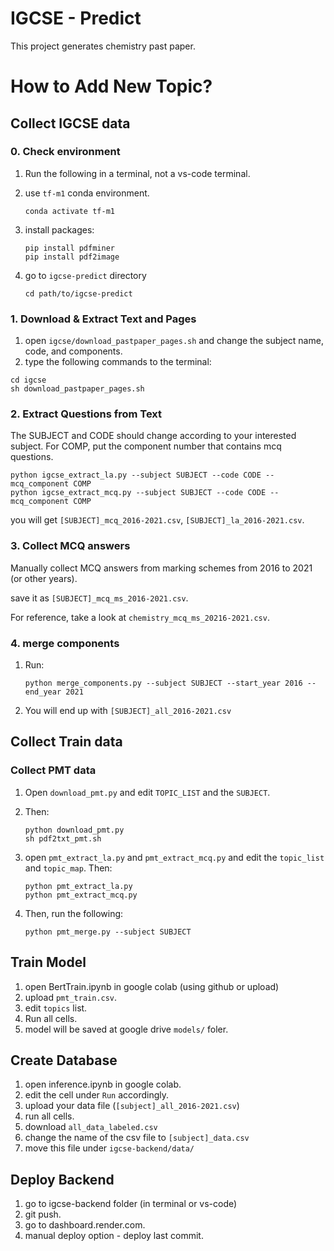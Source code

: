 # IGCSE - Predict

This project generates chemistry past paper.

# How to Add New Topic?

## Collect IGCSE data

### 0. Check environment

1. Run the following in a terminal, not a vs-code terminal.
2. use `tf-m1` conda environment.

    ```
    conda activate tf-m1
    ```

3. install packages:

    ```
    pip install pdfminer
    pip install pdf2image
    ```

4. go to `igcse-predict` directory

    ```
    cd path/to/igcse-predict
    ```

### 1. Download & Extract Text and Pages

1. open `igcse/download_pastpaper_pages.sh` and change the subject name, code, and components.
2. type the following commands to the terminal:

```
cd igcse
sh download_pastpaper_pages.sh
```

### 2. Extract Questions from Text

The SUBJECT and CODE should change according to your interested subject.
For COMP, put the component number that contains mcq questions.
```
python igcse_extract_la.py --subject SUBJECT --code CODE --mcq_component COMP
python igcse_extract_mcq.py --subject SUBJECT --code CODE --mcq_component COMP
```
you will get `[SUBJECT]_mcq_2016-2021.csv`, `[SUBJECT]_la_2016-2021.csv`.

### 3. Collect MCQ answers

Manually collect MCQ answers from marking schemes from 2016 to 2021 (or other years).

save it as `[SUBJECT]_mcq_ms_2016-2021.csv`.

For reference, take a look at `chemistry_mcq_ms_20216-2021.csv`.

### 4. merge components

1. Run:
   ```
   python merge_components.py --subject SUBJECT --start_year 2016 --end_year 2021
   ```
2. You will end up with `[SUBJECT]_all_2016-2021.csv`

## Collect Train data

### Collect PMT data

1. Open `download_pmt.py` and edit `TOPIC_LIST` and the `SUBJECT`.
2. Then:
    ```
    python download_pmt.py
    sh pdf2txt_pmt.sh
    ```
3. open `pmt_extract_la.py` and `pmt_extract_mcq.py` and edit the `topic_list` and `topic_map`. Then:
   ```
   python pmt_extract_la.py
   python pmt_extract_mcq.py
   ```

4. Then, run the following:
    ```
    python pmt_merge.py --subject SUBJECT
    ```


## Train Model

1. open BertTrain.ipynb in google colab (using github or upload)
2. upload `pmt_train.csv`.
3. edit `topics` list.
4. Run all cells.
5. model will be saved at google drive `models/` foler.

## Create Database
1. open inference.ipynb in google colab.
2. edit the cell under `Run` accordingly.
3. upload your data file (`[subject]_all_2016-2021.csv`)
4. run all cells.
5. download `all_data_labeled.csv`
6. change the name of the csv file to `[subject]_data.csv`
7. move this file under `igcse-backend/data/`


## Deploy Backend

1. go to igcse-backend folder (in terminal or vs-code)
2. git push.
3. go to dashboard.render.com.
4. manual deploy option - deploy last commit.